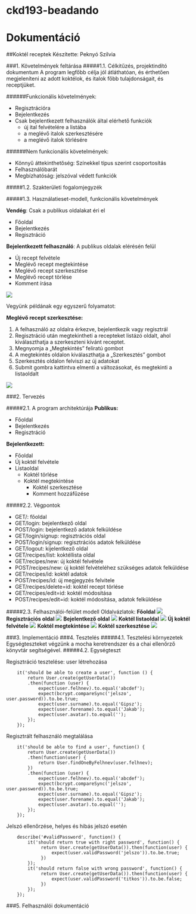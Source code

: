 # ckd193-beadando
# Dokumentáció
##Koktél receptek
Készítette: Peknyó Szilvia

###1.	Követelmények feltárása
#####1.1.	Célkitűzés, projektindító dokumentum
A program legfőbb célja jól átláthatóan, és érthetően megjeleníteni az adott koktélok, és italok főbb tulajdonságait, és receptjüket. 

######Funkcionális követelmények:
* Regisztrációra
* Bejelentkezés
* Csak bejelentkezett felhasználók által elérhető funkciók
  - új ital felvételére a listába
  - a meglévő italok szerkesztésére
  - a meglévő italok törlésére

######Nem funkcionális követelmények:
*	Könnyű áttekinthetőség: Színekkel típus szerint csoportosítás
*	Felhasználóbarát
*	Megbízhatóság: jelszóval védett funkciók

#####1.2.	Szakterületi fogalomjegyzék

#####1.3.	Használatieset-modell, funkcionális követelmények

**Vendég**: Csak a publikus oldalakat éri el

*	Főoldal
*	Bejelentkezés
*	Regisztráció

**Bejelentkezett felhasználó**: A publikus oldalak elérésén felül

*	Új recept felvétele
*	Meglévő recept megtekintése
*	Meglévő recept szerkesztése
*	Meglévő recept törlése
*	Komment írása

![](docs/images/teljes-esetdiagram.png)

Vegyünk példának egy egyszerű folyamatot:

**Meglévő recept szerkesztése:**

1.	A felhasználó az oldalra érkezve, bejelentkezik vagy regisztrál
2.	Regisztráció után megtekintheti a recepteket listázó oldalt, ahol kiválaszthatja a szerkeszteni kívánt receptet.
3.	Megnyomja a „Megtekintés” feliratú gombot
4.	A megtekintés oldalon kiválaszthatja a „Szerkesztés” gombot
5.	Szerkesztés oldalon felviszi az új adatokat
6.	Submit gombra kattintva elmenti a változásokat, és megtekinti a listaoldalt

![](docs/images/foly-leiro-esetdiagram.png)


###2.	Tervezés

#####2.1.	A program architektúrája
**Publikus:**
* Főoldal
* Bejelentkezés
* Regisztráció

**Bejelentkezett:**
* Főoldal
* Új koktél felvétele
* Listaoldal
  * Koktél törlése 
  * Koktél megtekintése
    * Koktél szerkesztése 
    * Komment hozzáfűzése

#####2.2. Végpontok

* GET/: főoldal
* GET/login: bejelentkező oldal
* POST/login: bejelentkező adatok felküldése
* GET/login/signup: regisztrációs oldal
* POST/login/signup: regisztrációs adatok felküldése
* GET/logout: kijelentkező oldal
* GET/recipes/list: koktéllista oldal
* GET/recipes/new: új koktél felvétele
* POST/recipes/new: új koktél felvételéhez szükséges adatok felküldése
* GET/recipes/id: koktél adatok
* POST/recipes/id: új megjegyzés felvitele
* GET/recipes/delete=id: koktél recept törlése
* GET/recipes/edit=id: koktél módosítása
* POST/recipes/edit=id: koktél módosítása, adatok felküldése

#####2.3. Felhasználói-felület modell
Oldalvázlatok:
**Főoldal**
![](docs/images/kepernyokep/index.jpg)
**Regisztrációs oldal**
![](docs/images/kepernyokep/regisztracio.jpg)
**Bejelentkező oldal**
![](docs/images/kepernyokep/bejelentkezes.jpg)
**Koktél listaoldal**
![](docs/images/kepernyokep/list.jpg)
**Új koktél felvétele**
![](docs/images/kepernyokep/new.jpg)
**Koktél megtekintése**
![](docs/images/kepernyokep/id.jpg)
**Koktél szerkesztése**
![](docs/images/kepernyokep/edit.jpg)
 
###3.	Implementáció
###4.	Tesztelés
#####4.1. Tesztelési környezetek
Egységteszteket végzünk a mocha keretrendszer és a chai ellenőrző könyvtár segítségével.
#####4.2. Egységteszt

Regisztráció tesztelése: user létrehozása
```
    it('should be able to create a user', function () {
        return User.create(getUserData())
        .then(function (user) {
            expect(user.felhnev).to.equal('abcdef');
            expect(bcrypt.compareSync('jelszo', user.password)).to.be.true;
            expect(user.surname).to.equal('Gipsz');
            expect(user.forename).to.equal('Jakab');
            expect(user.avatar).to.equal('');
        });
    });
```

Regisztrált felhasználó megtalálása
```
    it('should be able to find a user', function() {
        return User.create(getUserData())
        .then(function(user) {
            return User.findOneByFelhnev(user.felhnev);
        })
        .then(function (user) {
            expect(user.felhnev).to.equal('abcdef');
            expect(bcrypt.compareSync('jelszo', user.password)).to.be.true;
            expect(user.surname).to.equal('Gipsz');
            expect(user.forename).to.equal('Jakab');
            expect(user.avatar).to.equal('');
        });
    });
```

Jelszó ellenőrzése, helyes és hibás jelszó esetén
```
    describe('#validPassword', function() {
        it('should return true with right password', function() {
             return User.create(getUserData()).then(function(user) {
                 expect(user.validPassword('jelszo')).to.be.true;
             })
        });
        it('should return false with wrong password', function() {
             return User.create(getUserData()).then(function(user) {
                 expect(user.validPassword('titkos')).to.be.false;
             })
        });
    });
```
###5.	Felhasználói dokumentáció
